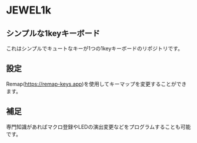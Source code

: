 # JEWEL1k

## シンプルな1keyキーボード
これはシンプルでキュートなキーが1つの1keyキーボードのリポジトリです。


## 設定
Remap(https://remap-keys.app)を使用してキーマップを変更することができます。

## 補足
専門知識があればマクロ登録やLEDの演出変更などをプログラムすることも可能です。

